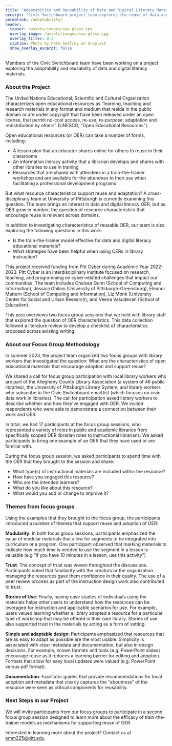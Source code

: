```yaml
---
title: "Adoptability and Reusability of Data and Digital Literacy Materials "
excerpt: "Civic Switchboard project team explores the reuse of data and digital literacy materials"
permalink: /adoptability/
header:
  teaser: /assets/images/sea glass.jpg
  overlay_image: /assets/images/sea glass.jpg
  overlay_filter: 0.5
  caption: Photo by Pete Godfrey on Unsplash
  show_overlay_excerpt: false
---
```


Members of the Civic Switchboard team have been working on a project exploring the adoptability and reusability of data and digital literacy materials. 

### About the Project

The United Nations Educational, Scientific and Cultural Organization characterizes open educational resources as “learning, teaching and research materials in any format and medium that reside in the public domain or are under copyright that have been released under an open license, that permit no-cost access, re-use, re-purpose, adaptation and redistribution by others” (UNESCO, “Open Educational Resources”).

Open educational resources (or OER) can take a number of forms, including:

* A lesson plan that an educator shares online for others to reuse in their classrooms
* An information literacy activity that a librarian develops and shares with other libraries to use in training
* Resources that are shared with attendees in a train-the-trainer workshop and are available for the attendees to then use when facilitating a professional development programs 

But what resource characteristics support reuse and adaptation? A cross-disciplinary team at University of Pittsburgh is currently examining this question. The team brings an interest in data and digital literacy OER, but as OER grow in number, the question of resource characteristics that encourage reuse is relevant across domains. 

In addition to investigating characteristics of reusable OER, our team is also exploring the following questions in this work:  

* Is the train-the-trainer model effective for data and digital literacy educational materials?
* What strategies have been helpful when using OERs in library instruction? 

This project received funding from Pitt Cyber during Academic Year 2022-2023. Pitt Cyber is an interdisciplinary institute focused on research, teaching, and programming on cyber-related challenges that impact our communities. The team includes Chelsea Gunn (School of Computing and Information), Jessica Ghilani (University of Pittsburgh-Greensburg), Eleanor Mattern (School of Computing and Information), Liz Monk (University Center for Social and Urban Research), and Veena Vasudevan (School of Education). 

This post overviews two focus group sessions that we held with library staff that explored the question of OER characteristics. This data collection followed a literature review to develop a checklist of characteristics proposed across existing writing.

### About our Focus Group Methodology

In summer 2023, the project team organized two focus groups with library workers that investigated the question: What are the characteristics of open educational materials that encourage adoption and support reuse?

We shared a call for focus group participation with local library workers who are part of the Allegheny County Library Association (a system of 46 public libraries), the University of Pittsburgh Library System, and library workers who subscribe to the Civic Switchboard email list (which focuses on civic data work in libraries). The call for participation asked library workers to describe whether and how they’ve engaged with OER. We invited respondents who were able to demonstrate a connection between their work and OER.

In total, we had 17 participants at the focus group sessions, who represented a variety of roles in public and academic libraries from specifically scoped OER librarian roles to instructional librarians.  We asked participants to bring one example of an OER that they have used or are familiar with. 

During the focus group session, we asked participants to spend time with the OER that they brought to the session and share:
* What type(s) of instructional materials are included within the resource?
* How have you engaged this resource?
* Who are the intended learners?
* What do you like about this resource?
* What would you add or change to improve it?


### Themes from focus groups

Using the examples that they brought to the focus group, the participants introduced a number of themes that support reuse and adoption of OER:

**Modularity**: In both focus group sessions, participants emphasized the value of modular materials that allow for segments to be integrated into curriculum or a program. One participant observed that marking materials to indicate how much time is needed to use the segment in a lesson is valuable (e.g “if you have 10 minutes in a lesson, use this activity”)

**Trust**: The concept of trust was woven throughout the discussions. Participants noted that familiarity with the creators or the organization managing the resources gave them confidence in their quality. The use of a peer review process as part of the instruction design work also contributed to trust. 

**Stories of Use**: Finally, having case studies of individuals using the materials helps other users to understand how the resources can be leveraged for instruction and applicable scenarios for use. For example, users valued learning whether a library adopted a resource for a particular type of workshop that may be offered in their own library. Stories of use also supported trust in the materials by acting as a form of vetting.

**Simple and adaptable design**: Participants emphasized that resources that are as easy to adapt as possible are the most usable. Simplicity is associated with clear metadata and documentation, but also in design decisions. For example, known formats and tools (e.g. PowerPoint slides) encourage reuse as it reduces a learning barrier for editing and adoption. Formats that allow for easy local updates were valued (e.g. PowerPoint versus pdf format).

**Documentation**: Facilitator guides that provide recommendations for local adoption and metadata that clearly captures the “aboutness” of the resource were seen as critical components for reusability.

### Next Steps in our Project

We will invite participants from our focus groups to participate in a second focus group session designed to learn more about the efficacy of train-the-trainer models as mechanisms for supporting reuse of OER.

Interested in learning more about the project? Contact us at emm225@pitt.edu.
